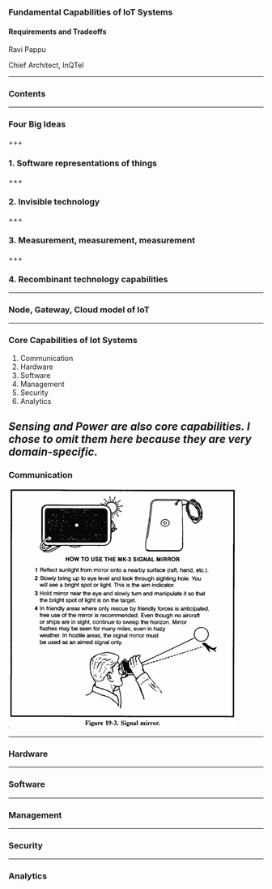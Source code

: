 ### Fundamental Capabilities of IoT Systems
#### Requirements and Tradeoffs

Ravi Pappu

Chief Architect, InQTel


---
### Contents



---
### Four Big Ideas

+++
### 1. Software representations of things




+++
### 2. Invisible technology



+++
### 3. Measurement, measurement, measurement



+++
### 4. Recombinant technology capabilities



---
### Node, Gateway, Cloud model of IoT




---
### Core Capabilities of Iot Systems

1. Communication
2. Hardware
3. Software
5. Management
6. Security
6. Analytics

_Sensing and Power are also core capabilities. I chose to omit them here because they are very domain-specific._
--- 
### Communication

![signaling-mirror](assets/signalling-mirror.jpg)

---
### Hardware




---
### Software



---
### Management



---
### Security





---
### Analytics








